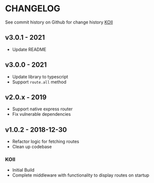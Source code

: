 # CHANGELOG

See commit history on Github for change history
[KOII](https://github.com/BolajiOlajide/koii)

## v3.0.1 - 2021

* Update README

## v3.0.0 - 2021

* Update library to typescript
* Support `route.all` method

## v2.0.x - 2019

* Support native express router
* Fix vulnerable dependencies

## v1.0.2 - 2018-12-30

* Refactor logic for fetching routes
* Clean up codebase

### KOII

* Initial Build
* Complete middleware with functionality to display routes on startup

